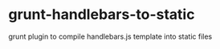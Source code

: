 grunt-handlebars-to-static
==========================

grunt plugin to compile handlebars.js template into static files
